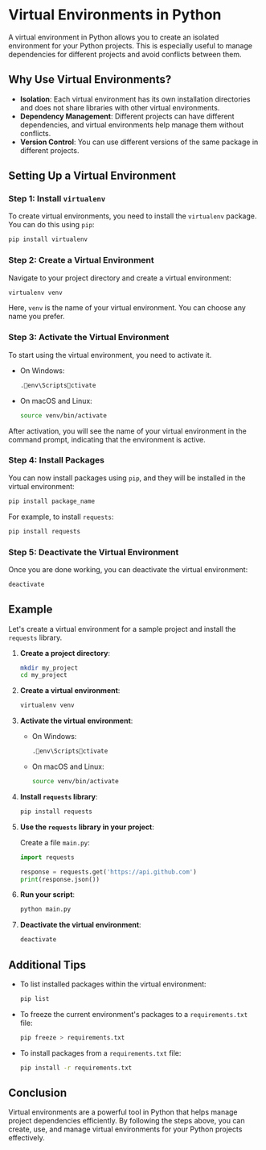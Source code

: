 
# Virtual Environments in Python

A virtual environment in Python allows you to create an isolated environment for your Python projects. This is especially useful to manage dependencies for different projects and avoid conflicts between them.

## Why Use Virtual Environments?

- **Isolation**: Each virtual environment has its own installation directories and does not share libraries with other virtual environments.
- **Dependency Management**: Different projects can have different dependencies, and virtual environments help manage them without conflicts.
- **Version Control**: You can use different versions of the same package in different projects.

## Setting Up a Virtual Environment

### Step 1: Install `virtualenv`

To create virtual environments, you need to install the `virtualenv` package. You can do this using `pip`:

```bash
pip install virtualenv
```

### Step 2: Create a Virtual Environment

Navigate to your project directory and create a virtual environment:

```bash
virtualenv venv
```

Here, `venv` is the name of your virtual environment. You can choose any name you prefer.

### Step 3: Activate the Virtual Environment

To start using the virtual environment, you need to activate it.

- On Windows:

    ```bash
    .env\Scriptsctivate
    ```

- On macOS and Linux:

    ```bash
    source venv/bin/activate
    ```

After activation, you will see the name of your virtual environment in the command prompt, indicating that the environment is active.

### Step 4: Install Packages

You can now install packages using `pip`, and they will be installed in the virtual environment:

```bash
pip install package_name
```

For example, to install `requests`:

```bash
pip install requests
```

### Step 5: Deactivate the Virtual Environment

Once you are done working, you can deactivate the virtual environment:

```bash
deactivate
```

## Example

Let's create a virtual environment for a sample project and install the `requests` library.

1. **Create a project directory**:

    ```bash
    mkdir my_project
    cd my_project
    ```

2. **Create a virtual environment**:

    ```bash
    virtualenv venv
    ```

3. **Activate the virtual environment**:

    - On Windows:

        ```bash
        .env\Scriptsctivate
        ```

    - On macOS and Linux:

        ```bash
        source venv/bin/activate
        ```

4. **Install `requests` library**:

    ```bash
    pip install requests
    ```

5. **Use the `requests` library in your project**:

    Create a file `main.py`:

    ```python
    import requests

    response = requests.get('https://api.github.com')
    print(response.json())
    ```

6. **Run your script**:

    ```bash
    python main.py
    ```

7. **Deactivate the virtual environment**:

    ```bash
    deactivate
    ```

## Additional Tips

- To list installed packages within the virtual environment:

    ```bash
    pip list
    ```

- To freeze the current environment's packages to a `requirements.txt` file:

    ```bash
    pip freeze > requirements.txt
    ```

- To install packages from a `requirements.txt` file:

    ```bash
    pip install -r requirements.txt
    ```

## Conclusion

Virtual environments are a powerful tool in Python that helps manage project dependencies efficiently. By following the steps above, you can create, use, and manage virtual environments for your Python projects effectively.

